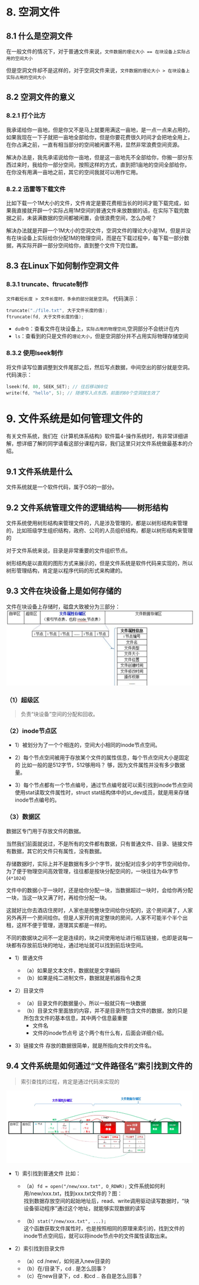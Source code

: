 # 8. 空洞文件

## 8.1 什么是空洞文件 

在一般文件的情况下，对于普通文件来说，`文件数据的理论大小 == 在块设备上实际占用的空间大小`

但是空洞文件却不是这样的，对于空洞文件来说，`文件数据的理论大小 > 在块设备上实际占用的空间大小`

## 8.2 空洞文件的意义

### 8.2.1 打个比方	

我承诺给你一亩地，但是你又不是马上就要用满这一亩地，是一点一点来占用的，如果我现在一下子就把一亩地全部给你，但是你要花费很久时间才会把地全用上，在你占满之前，一直有相当部分的空间被闲置不用，显然非常浪费空间资源。

解决办法是，我先承诺说给你一亩地，但是这一亩地先不全部给你，你搬一部分东西过来时，我给你一部分空间，按照这样的方式，直到把1亩地的空间全部给你，在你没有用满一亩地之前，其它的空间我就可以用作它用。

### 8.2.2 迅雷等下载文件

比如下载一个1M大小的文件，文件肯定是要花费相当长的时间才能下载完成，如果我直接就开辟一个实际占用1M空间的普通文件来放数据的话，在实际下载完数据之前，未装满数据的空间都被闲置，会很浪费空间，怎么办呢？


解决办法就是开辟一个1M大小的空洞文件，空洞文件的理论大小是1M，但是并没有在块设备上实际给你分配1M的物理空间，而是在下载过程中，每下载一部分数据，再实际开辟一部分空间给你，直到整个文件下完位置。

## 8.3 在Linux下如何制作空洞文件

### 8.3.1 truncate、ftrucate制作

`文件截短长度 > 文件长度时，多余的部分就是空洞`。
代码演示：	

```c
truncate("./file.txt", 大于文件长度的值);
ftruncate(fd, 大于文件长度的值);
```

+ `du命令`：查看文件在块设备上，`实际占用的物理空间`,空洞部分不会统计在内
+ `ls`：查看到的只是文件的`理论大小`，但是空洞部分并不占用实际物理存储空间

### 8.3.2 使用lseek制作

将文件读写位置调整到文件尾部之后，然后写点数据，中间空出的部分就是空洞。
代码演示：

```c
lseek(fd, 80, SEEK_SET); // 往后移动80位
write(fd, "hello", 5); // 随便写入点东西，前面的80个空洞就生效了
```


# 9. 文件系统是如何管理文件的								

有关文件系统，我们在《计算机体系结构》软件篇4-操作系统时，有非常详细讲解，想详细了解的同学请看这部分课程内容，我们这里只对文件系统做最基本的介绍。

## 9.1 文件系统是什么

文件系统就是一个软件代码，属于OS的一部分。

## 9.2 文件系统管理文件的逻辑结构——树形结构	

文件系统使用树形结构来管理文件的，凡是涉及管理的，都是以树形结构来管理的，比如班级学生组织结构，政府、公司的人员组织结构，都是以树形结构来管理的

对于文件系统来说，目录是非常重要的文件组织节点。

树形结构是以直观的图形方式来展示的，但是文件系统是软件代码来实现的，所以树形管理结构，肯定是以程序代码的形式来构建的。

## 9.3 文件在块设备上是如何存储的

文件在块设备上存储时，磁盘大致被分为三部分： 
![文件在块设备上存储](文件在块设备上存储.jpg)


### （1）超级区

> 负责“块设备”空间的分配和回收。

### （2）inode节点区

+ 1）被划分为了一个个相连的，空间大小相同的inode节点空间。

+ 2）每个节点空间被用于存放某个文件的属性信息，每个节点空间大小是固定的
  比如一般的是512字节，512够用吗？
  够，因为文件属性并没有多少数据量。

+ 3）每个节点都有一个节点编号，通过节点编号就可以索引找到inode节点空间 
  使用stat读取文件属性时，struct stat结构体中的st_dev成员，就是用来存储inode节点编号的。

### （3）数据区
数据区专门用于存放文件的数据。

当然我们前面就说过，不是所有的文件都有数据，只有普通文件、目录、链接文件有数据，其它的文件只有属性，没有数据。

存储数据时，实际上并不是数据有多少个字节，就分配对应多少的字节空间给你，为了便于物理空间高效管理，往往都是按块分配空间的，一块往往为4k字节(`4*1024`)

文件中的数据小于一块时，还是给你分配一块，当数据超过一块时，会给你再分配一块，当这一块又满了时，再给你分配一块。

这就好比你去酒店住房时，人家也是按整块空间给你分配的，这个房间满了，人家另外再开一个房间给你。但是人家开的肯定整块的房间，人家不可能半个半个出租，这样不便于管理，道理其实都是一样的。

不同的数据块之间不一定是连续的，块之间使用地址进行相互链接，也即是说每一块都有存放前后块的地址，通过地址就可以找到前后块空间。

+ 1）普通文件
  + （a）如果是文本文件，数据就是文字编码
  + （b）如果是纯二进制文件，数据就是机器指令之类

+ 2）目录文件
  + （a）目录文件的数据量小，所以一般就只有一块数据
  + （b）目录文件里面放的内容，并不是目录所包含文件的数据，放的只是所包含文件的基本信息，其中两个信息最重要
     +  文件名
     +  文件的inode节点号
    这个两个有什么有，后面会详细介绍。

+ 3）链接文件
      存放的数据很简单，就是所指向文件的文件名。


## 9.4 文件系统是如何通过“文件路径名”索引找到文件的

> 索引查找的过程，肯定是通过代码来实现的

![文件存储系统原理图示](文件存储系统原理图示.png)

+ 1）索引找到普通文件
    比如：  
  + （a）`fd = open("/new/xxx.txt", O_RDWR);`
    文件系统如何利用/new/xxx.txt，找到xxx.txt文件的？图：  
    找到数据存放空间的起始地址后，read、write调用驱动读写数据时，“块设备驱动程序”通过这个地址，就能够实现数据的读写  

  + （b）`stat("/new/xxx.txt", ...);`  
    这个函数获取文件属性时，也是按照相同的原理来索引的，找到文件的inode节点空间后，就可以将inode节点中的文件属性读取出来。

+ 2）索引找到目录文件
   + （a）cd /new/，如何进入new目录的
   + （b）在/目录下，cd . 是怎么回事？
   + （c）在new目录下，cd . 和cd .. 各自是怎么回事？
